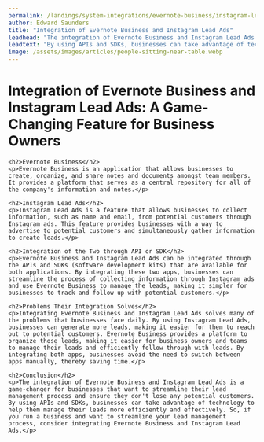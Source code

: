 ```yaml
---
permalink: /landings/system-integrations/evernote-business/instagram-lead-ads
author: Edward Saunders
title: "Integration of Evernote Business and Instagram Lead Ads"
leadhead: "The integration of Evernote Business and Instagram Lead Ads is a game-changer for businesses that want to streamline their lead management process and ensure they don't lose any potential customers"
leadtext: "By using APIs and SDKs, businesses can take advantage of technology to help them manage their leads more efficiently and effectively. So, if you run a business and want to streamline your lead management process, consider integrating Evernote Business and Instagram Lead Ads."
image: /assets/images/articles/people-sitting-near-table.webp
---
```

<div class="arttext">	<h1>Integration of Evernote Business and Instagram Lead Ads: A Game-Changing Feature for Business Owners</h1>
	
	<h2>Evernote Business</h2>
	<p>Evernote Business is an application that allows businesses to create, organize, and share notes and documents amongst team members. It provides a platform that serves as a central repository for all of the company's information and notes.</p>
	
	<h2>Instagram Lead Ads</h2>
	<p>Instagram Lead Ads is a feature that allows businesses to collect information, such as name and email, from potential customers through Instagram ads. This feature provides businesses with a way to advertise to potential customers and simultaneously gather information to create leads.</p>
	
	<h2>Integration of the Two through API or SDK</h2>
	<p>Evernote Business and Instagram Lead Ads can be integrated through the APIs and SDKs (software development kits) that are available for both applications. By integrating these two apps, businesses can streamline the process of collecting information through Instagram ads and use Evernote Business to manage the leads, making it simpler for businesses to track and follow up with potential customers.</p>
	
	<h2>Problems Their Integration Solves</h2>
	<p>Integrating Evernote Business and Instagram Lead Ads solves many of the problems that businesses face daily. By using Instagram Lead Ads, businesses can generate more leads, making it easier for them to reach out to potential customers. Evernote Business provides a platform to organize those leads, making it easier for business owners and teams to manage their leads and efficiently follow through with leads. By integrating both apps, businesses avoid the need to switch between apps manually, thereby saving time.</p>
	
	<h2>Conclusion</h2>
	<p>The integration of Evernote Business and Instagram Lead Ads is a game-changer for businesses that want to streamline their lead management process and ensure they don't lose any potential customers. By using APIs and SDKs, businesses can take advantage of technology to help them manage their leads more efficiently and effectively. So, if you run a business and want to streamline your lead management process, consider integrating Evernote Business and Instagram Lead Ads.</p>
</div>